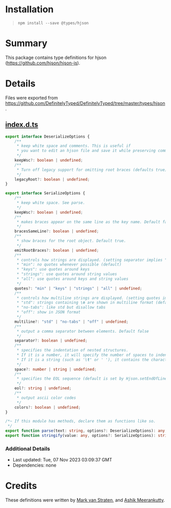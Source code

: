 # Installation
> `npm install --save @types/hjson`

# Summary
This package contains type definitions for hjson (https://github.com/hjson/hjson-js).

# Details
Files were exported from https://github.com/DefinitelyTyped/DefinitelyTyped/tree/master/types/hjson.
## [index.d.ts](https://github.com/DefinitelyTyped/DefinitelyTyped/tree/master/types/hjson/index.d.ts)
````ts
export interface DeserializeOptions {
    /**
     * keep white space and comments. This is useful if
     * you want to edit an hjson file and save it while preserving comments (default false)
     */
    keepWsc?: boolean | undefined;
    /**
     * Turn off legacy support for omitting root braces (defaults true)
     */
    legacyRoot?: boolean | undefined;
}

export interface SerializeOptions {
    /**
     * keep white space. See parse.
     */
    keepWsc?: boolean | undefined;
    /**
     * makes braces appear on the same line as the key name. Default false.
     */
    bracesSameLine?: boolean | undefined;
    /**
     * show braces for the root object. Default true.
     */
    emitRootBraces?: boolean | undefined;
    /**
     * controls how strings are displayed. (setting separator implies "strings")
     * "min": no quotes whenever possible (default)
     * "keys": use quotes around keys
     * "strings": use quotes around string values
     * "all": use quotes around keys and string values
     */
    quotes?: "min" | "keys" | "strings" | "all" | undefined;
    /**
     * controls how multiline strings are displayed. (setting quotes implies "off")
     * "std": strings containing \n are shown in multiline format (default)
     * "no-tabs": like std but disallow tabs
     * "off": show in JSON format
     */
    multiline?: "std" | "no-tabs" | "off" | undefined;
    /**
     * output a comma separator between elements. Default false
     */
    separator?: boolean | undefined;
    /**
     * specifies the indentation of nested structures.
     * If it is a number, it will specify the number of spaces to indent at each level.
     * If it is a string (such as '\t' or ' '), it contains the characters used to indent at each level.
     */
    space?: number | string | undefined;
    /**
     * specifies the EOL sequence (default is set by Hjson.setEndOfLine())
     */
    eol?: string | undefined;
    /**
     * output ascii color codes
     */
    colors?: boolean | undefined;
}

/*~ If this module has methods, declare them as functions like so.
 */
export function parse(text: string, options?: DeserializeOptions): any;
export function stringify(value: any, options?: SerializeOptions): string;

````

### Additional Details
 * Last updated: Tue, 07 Nov 2023 03:09:37 GMT
 * Dependencies: none

# Credits
These definitions were written by [Mark van Straten](https://github.com/crunchie84), and [Ashik Meerankutty](https://github.com/ashikmeerankutty).
